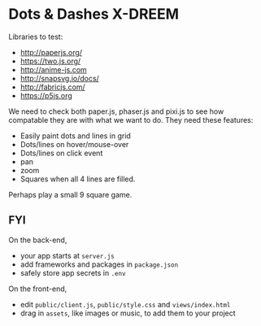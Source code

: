Dots & Dashes X-DREEM
======

Libraries to test:
- http://paperjs.org/
- https://two.js.org/
- http://anime-js.com
- http://snapsvg.io/docs/
- http://fabricjs.com/
- https://p5js.org


We need to check both paper.js, phaser.js and pixi.js to see how compatable they are with what we want to do. They need these features:
  - Easily paint dots and lines in grid
  - Dots/lines on hover/mouse-over
  - Dots/lines on click event
  - pan
  - zoom 
  - Squares when all 4 lines are filled.
  
  Perhaps play a small 9 square game.


FYI
------------

On the back-end,
- your app starts at `server.js`
- add frameworks and packages in `package.json`
- safely store app secrets in `.env`

On the front-end,
- edit `public/client.js`, `public/style.css` and `views/index.html`
- drag in `assets`, like images or music, to add them to your project